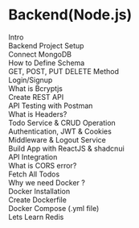# Backend(Node.js)

Intro <br>
Backend Project Setup <br>
Connect MongoDB <br>
How to Define Schema <br>
GET, POST, PUT DELETE Method <br>
Login/Signup <br>
What is Bcryptjs <br>
Create REST API <br>
API Testing with Postman <br>
What is Headers? <br>
Todo Service & CRUD Operation <br>
Authentication, JWT & Cookies <br>
Middleware & Logout Service <br>
Build App with ReactJS & shadcnui <br>
API Integration <br>
What is CORS error? <br>
Fetch All Todos <br>
Why we need Docker ? <br>
Docker Installation <br>
Create Dockerfile <br>
Docker Compose (.yml file) <br>
Lets Learn Redis<br>
